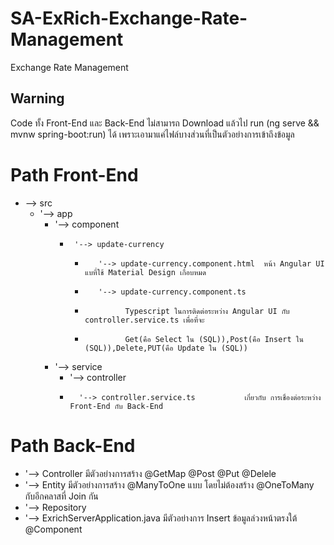 # SA-ExRich-Exchange-Rate-Management
Exchange Rate Management

## Warning 
Code ทั้ง Front-End และ Back-End ไม่สามารถ Download แล้วไป run (ng serve && mvnw spring-boot:run) ได้ เพราะเอามาแค่ไฟล์บางส่วนที่เป็นตัวอย่างการเข้าถึงข้อมูล

# Path Front-End
*   --> src
    *   '--> app
         *  '--> component
            *      '--> update-currency                              
               *        '--> update-currency.component.html  หน้า Angular UI แบที่ใช้ Material Design เกือบหมด 
               *        '--> update-currency.component.ts    
               *              Typescript ในการติดต่อระหว่าง Angular UI กับ controller.service.ts เพื่อที่จะ
               *              Get(คือ Select ใน (SQL)),Post(คือ Insert ใน (SQL)),Delete,PUT(คือ Update ใน (SQL))
              
         *  '--> service
            *  '--> controller 
            *       '--> controller.service.ts           เกี่ยวกับ การเชื่องต่อระหว่าง Front-End กับ Back-End
                   
# Path Back-End
*  '--> Controller                          มีตัวอย่างการสร้าง @GetMap @Post @Put @Delele
*  '--> Entity                              มีตัวอย่างการสร้าง @ManyToOne แบบ โดยไม่ต้องสร้าง @OneToMany กับอีกคลาสที่ Join กัน 
*  '--> Repository
*  '--> ExrichServerApplication.java        มีตัวอย่างการ Insert ข้อมูลล่วงหน้าตรงใต้ 	@Component

